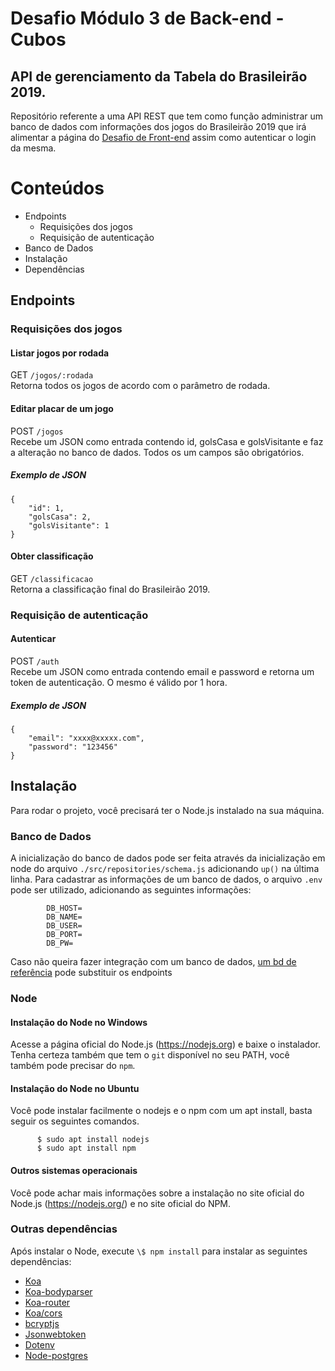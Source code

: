# Desafio Módulo 3 de Back-end - Cubos

## API de gerenciamento da Tabela do Brasileirão 2019.

Repositório referente a uma API REST que tem como função administrar um banco de dados com informações dos jogos do Brasileirão 2019 que irá alimentar a página do [Desafio de Front-end](https://github.com/buxexalg/desafio-modulo3-frontend) assim como autenticar o login da mesma.

# Conteúdos

-   Endpoints
    -   Requisições dos jogos
    -   Requisição de autenticação
-	Banco de Dados
-   Instalação
-   Dependências

## Endpoints

### Requisições dos jogos

#### Listar jogos por rodada

GET `/jogos/:rodada`\
Retorna todos os jogos de acordo com o parâmetro de rodada.

#### Editar placar de um jogo

POST `/jogos`\
Recebe um JSON como entrada contendo id, golsCasa e golsVisitante e faz a alteração no banco de dados. Todos os um campos são obrigatórios.

##### Exemplo de JSON
```JS
{
	"id": 1,
	"golsCasa": 2,
	"golsVisitante": 1
}
```

#### Obter classificação

GET `/classificacao`\
Retorna a classificação final do Brasileirão 2019.

### Requisição de autenticação

#### Autenticar

POST `/auth`\
Recebe um JSON como entrada contendo email e password e retorna um token de autenticação. O mesmo é válido por 1 hora.

##### Exemplo de JSON
```JS
{
	"email": "xxxx@xxxxx.com",
	"password": "123456"
}
```

## Instalação

Para rodar o projeto, você precisará ter o Node.js instalado na sua máquina.

### Banco de Dados

A inicialização do banco de dados pode ser feita através da inicialização em node do arquivo `./src/repositories/schema.js` adicionando `up()` na última linha. Para cadastrar as informações de um banco de dados, o arquivo `.env` pode ser utilizado, adicionando as seguintes informações:

			DB_HOST=
			DB_NAME=
			DB_USER=
			DB_PORT=
			DB_PW=

Caso não queira fazer integração com um banco de dados, [um bd de referência](desafio-3-back-cubos-academy.herokuapp.com) pode substituir os endpoints

### Node

#### Instalação do Node no Windows

Acesse a página oficial do Node.js (https://nodejs.org) e baixe o instalador. Tenha certeza também que tem o `git` disponível no seu PATH, você também pode precisar do `npm`.

#### Instalação do Node no Ubuntu

Você pode instalar facilmente o nodejs e o npm com um apt install, basta seguir os seguintes comandos.

          $ sudo apt install nodejs
          $ sudo apt install npm

#### Outros sistemas operacionais
Você pode achar mais informações sobre a instalação no site oficial do Node.js (https://nodejs.org/) e no site oficial do NPM.

### Outras dependências

Após instalar o Node, execute `\$ npm install` para instalar as seguintes dependências:

-	[Koa](https://koajs.com/)
-	[Koa-bodyparser](https://www.npmjs.com/package/koa-bodyparser)
-	[Koa-router](https://www.npmjs.com/package/koa-router)
-	[Koa/cors](https://www.npmjs.com/package/@koa/cors)
-	[bcryptjs](https://www.npmjs.com/package/bcryptjs)
-	[Jsonwebtoken](https://www.npmjs.com/package/jsonwebtoken)
-	[Dotenv](https://www.npmjs.com/package/dotenv)
-	[Node-postgres](https://node-postgres.com/)


